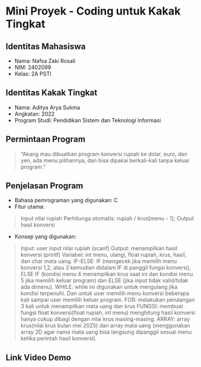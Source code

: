 # Mini Proyek - Coding untuk Kakak Tingkat

## Identitas Mahasiswa
- Nama: Nafsa Zaki Rosali
- NIM: 2402099
- Kelas: 2A PSTI
  
## Identitas Kakak Tingkat
- Nama: Aditya Arya Sukma
- Angkatan: 2022
- Program Studi: Pendidikan Sistem dan Teknologi Informasi
  
## Permintaan Program
> “Akang mau dibuatkan program konversi rupiah ke dolar, euro, dan yen, ada menu pilihannya, dan bisa dipakai berkali-kali tanpa keluar program.”

## Penjelasan Program
- Bahasa pemrograman yang digunakan: C
- Fitur utama:
> Input nilai rupiah
> Perhitunga otomatis: rupiah / krus[menu - 1];
> Output hasil konversi
   
- Konsep yang digunakan:
> Input: user input nilai rupiah (scanf) Output: menampilkan hasil konversi (printf)
> Variabel: int menu, ulangi, float rupiah, krus, hasil, dan char mata uang.
> IF-ELSE: IF (mengecek jika memilih menu konversi 1,2, atau 3 kemudian didalam IF di panggil fungsi konversi), ELSE IF (kondisi menu 4 menampilkan krus saat ini dan kondisi menu 5 jika memilih keluar program) dan ELSE (jika input tidak valid/tidak ada dimenu).
> WHILE: while ini digunakan untuk mengulang jika kondisi terpenuhi. Dan untuk user memilih menu konversi beberapa kali sampai user memilih keluar program. 
> FOR: melakukan perulangan 3 kali untuk menampilkan mata uang dan krus 
> FUNGSI: membuat fungsi float konversi(float rupiah, int menu) menghitung hasil konversi hanya cukup dibagi dengan nilai krus masing-masing.
> ARRAY: array krus(nilai krus bulan mei 2025) dan array mata uang (menggunakan array 2D agar nama mata uang bisa langsung dipanggil sesuai menu ketika perintah hasil konversi).
   
## Link Video Demo
